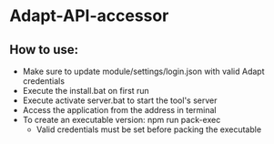 # Adapt-API-accessor

## How to use:
- Make sure to update module/settings/login.json with valid Adapt credentials
- Execute the install.bat on first run
- Execute activate server.bat to start the tool's server
- Access the application from the address in terminal
- To create an executable version: npm run pack-exec
    - Valid credentials must be set before packing the executable